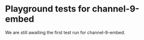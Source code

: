 # Playground tests for channel-9-embed
We are still awaiting the first test run for channel-9-embed.
